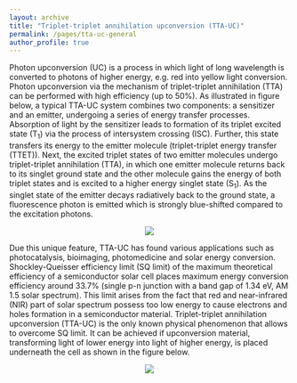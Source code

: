 ```yaml
---
layout: archive
title: "Triplet-triplet annihilation upconversion (TTA-UC)"
permalink: /pages/tta-uc-general
author_profile: true
---
```

Photon upconversion (UC) is a process in which light of long wavelength is converted to photons of higher energy, e.g. red into yellow light conversion. Photon upconversion via the mechanism of triplet-triplet annihilation (TTA) can be performed with high efficiency (up to 50%). As illustrated in figure below, a typical TTA-UC system combines two components: a sensitizer and an emitter, undergoing a series of energy transfer processes. Absorption of light by the sensitizer leads to formation of its triplet excited state (T<sub>1</sub>) via the process of intersystem crossing (ISC). Further, this state transfers its energy to the emitter molecule (triplet-triplet energy transfer (TTET)). Next, the excited triplet states of two emitter molecules undergo triplet-triplet annihilation (TTA), in which one emitter molecule returns back to its singlet ground state and the other molecule gains the energy of both triplet states and is excited to a higher energy singlet state (S<sub>1</sub>). As the singlet state of the emitter decays radiatively back to the ground state, a fluorescence photon is emitted which is strongly blue-shifted compared to the excitation photons.

<div style="text-align:center"><img src="https://mihafil.github.io/academic/images/tta-uc-general.jpg" /></div>

Due this unique feature, TTA-UC has found various applications such as photocatalysis, bioimaging, photomedicine and solar energy conversion. Shockley-Queisser efficiency limit (SQ limit) of the maximum theoretical efficiency of a semiconductor solar cell places maximum energy conversion efficiency around 33.7% (single p-n junction with a band gap of 1.34 eV, AM 1.5 solar spectrum).  This limit arises from the fact that red and near-infrared (NIR) part of solar spectrum possess too low energy to cause electrons and holes formation in a semiconductor material. Triplet-triplet annihilation upconversion (TTA-UC) is the only known physical phenomenon that allows to overcome SQ limit. It can be achieved if upconversion material, transforming light of lower energy into light of higher energy, is placed underneath the cell as shown in the figure below.

<div style="text-align:center"><img src="https://mihafil.github.io/academic/images/solar-cell.jpg" /></div>
